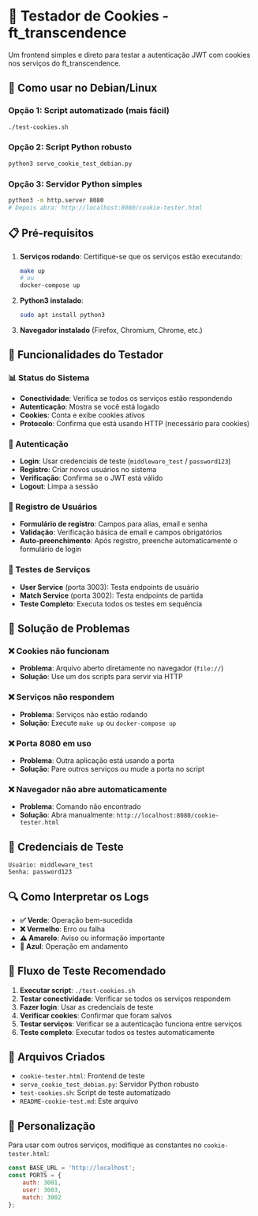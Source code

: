 # 🍪 Testador de Cookies - ft_transcendence

Um frontend simples e direto para testar a autenticação JWT com cookies nos serviços do ft_transcendence.

## 🚀 Como usar no Debian/Linux

### Opção 1: Script automatizado (mais fácil)
```bash
./test-cookies.sh
```

### Opção 2: Script Python robusto
```bash
python3 serve_cookie_test_debian.py
```

### Opção 3: Servidor Python simples
```bash
python3 -m http.server 8080
# Depois abra: http://localhost:8080/cookie-tester.html
```

## 📋 Pré-requisitos

1. **Serviços rodando**: Certifique-se que os serviços estão executando:
   ```bash
   make up
   # ou
   docker-compose up
   ```

2. **Python3 instalado**:
   ```bash
   sudo apt install python3
   ```

3. **Navegador instalado** (Firefox, Chromium, Chrome, etc.)

## 🔧 Funcionalidades do Testador

### 📊 Status do Sistema
- **Conectividade**: Verifica se todos os serviços estão respondendo
- **Autenticação**: Mostra se você está logado
- **Cookies**: Conta e exibe cookies ativos
- **Protocolo**: Confirma que está usando HTTP (necessário para cookies)

### 🔐 Autenticação
- **Login**: Usar credenciais de teste (`middleware_test` / `password123`)
- **Registro**: Criar novos usuários no sistema
- **Verificação**: Confirma se o JWT está válido
- **Logout**: Limpa a sessão

### 📝 Registro de Usuários
- **Formulário de registro**: Campos para alias, email e senha
- **Validação**: Verificação básica de email e campos obrigatórios
- **Auto-preenchimento**: Após registro, preenche automaticamente o formulário de login

### 🧪 Testes de Serviços
- **User Service** (porta 3003): Testa endpoints de usuário
- **Match Service** (porta 3002): Testa endpoints de partida
- **Teste Completo**: Executa todos os testes em sequência

## 🐛 Solução de Problemas

### ❌ Cookies não funcionam
- **Problema**: Arquivo aberto diretamente no navegador (`file://`)
- **Solução**: Use um dos scripts para servir via HTTP

### ❌ Serviços não respondem
- **Problema**: Serviços não estão rodando
- **Solução**: Execute `make up` ou `docker-compose up`

### ❌ Porta 8080 em uso
- **Problema**: Outra aplicação está usando a porta
- **Solução**: Pare outros serviços ou mude a porta no script

### ❌ Navegador não abre automaticamente
- **Problema**: Comando não encontrado
- **Solução**: Abra manualmente: `http://localhost:8080/cookie-tester.html`

## 📝 Credenciais de Teste

```
Usuário: middleware_test
Senha: password123
```

## 🔍 Como Interpretar os Logs

- **✅ Verde**: Operação bem-sucedida
- **❌ Vermelho**: Erro ou falha
- **⚠️ Amarelo**: Aviso ou informação importante
- **🔄 Azul**: Operação em andamento

## 🎯 Fluxo de Teste Recomendado

1. **Executar script**: `./test-cookies.sh`
2. **Testar conectividade**: Verificar se todos os serviços respondem
3. **Fazer login**: Usar as credenciais de teste
4. **Verificar cookies**: Confirmar que foram salvos
5. **Testar serviços**: Verificar se a autenticação funciona entre serviços
6. **Teste completo**: Executar todos os testes automaticamente

## 📁 Arquivos Criados

- `cookie-tester.html`: Frontend de teste
- `serve_cookie_test_debian.py`: Servidor Python robusto
- `test-cookies.sh`: Script de teste automatizado
- `README-cookie-test.md`: Este arquivo

## 🔧 Personalização

Para usar com outros serviços, modifique as constantes no `cookie-tester.html`:

```javascript
const BASE_URL = 'http://localhost';
const PORTS = {
    auth: 3001,
    user: 3003,
    match: 3002
};
```
